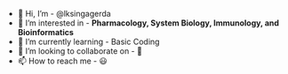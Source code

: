 - 👋 Hi, I’m - @lksingagerda
- 👀 I’m interested in - **Pharmacology, System Biology, Immunology, and Bioinformatics**
- 🌱 I’m currently learning - Basic Coding
- 💞️ I’m looking to collaborate on - 🧐
- 📫 How to reach me - 😃

<!---
lksingagerda/lksingagerda is a ✨ special ✨ repository because its `README.md` (this file) appears on your GitHub profile.
You can click the Preview link to take a look at your changes.
--->
